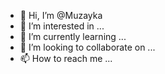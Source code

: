 - 👋 Hi, I’m @Muzayka
- 👀 I’m interested in ...
- 🌱 I’m currently learning ...
- 💞️ I’m looking to collaborate on ...
- 📫 How to reach me ...

<!---
Muzayka/Muzayka is a ✨ special ✨ repository because its `README.md` (this file) appears on your GitHub profile.
You can click the Preview link to take a look at your changes.
--->
